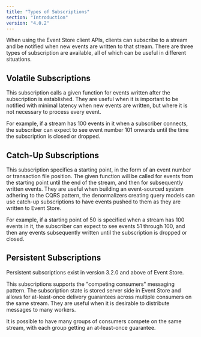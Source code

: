 ```yaml
---
title: "Types of Subscriptions"
section: "Introduction"
version: "4.0.2"
---
```


When using the Event Store client APIs, clients can subscribe to a stream and be notified when new events are written to that stream. There are three types of subscription are available, all of which can be useful in different situations.

## Volatile Subscriptions

This subscription calls a given function for events written after the subscription is established. They are useful when it is important to be notified with minimal latency when new events are written, but where it is not necessary to process every event.

For example, if a stream has 100 events in it when a subscriber connects, the subscriber can expect to see event number 101 onwards until the time the subscription is closed or dropped.

## Catch-Up Subscriptions

This subscription specifies a starting point, in the form of an event number or transaction file position. The given function will be called for events from the starting point until the end of the stream, and then for subsequently written events. They are useful when building an event-sourced system adhering to the CQRS pattern, the denormalizers creating query models can use catch-up subscriptions to have events pushed to them as they are written to Event Store.

For example, if a starting point of 50 is specified when a stream has 100 events in it, the subscriber can expect to see events 51 through 100, and then any events subsequently written until the subscription is dropped or closed.

## Persistent Subscriptions

<span class="note">Persistent subscriptions exist in version 3.2.0 and above of Event Store.</span>

This subscriptions supports the "competing consumers" messaging pattern. The subscription state is stored server side in Event Store and allows for at-least-once delivery guarantees across multiple consumers on the same stream. They are useful when it is desirable to distribute messages to many workers.

It is possible to have many groups of consumers compete on the same stream, with each group getting an at-least-once guarantee.
